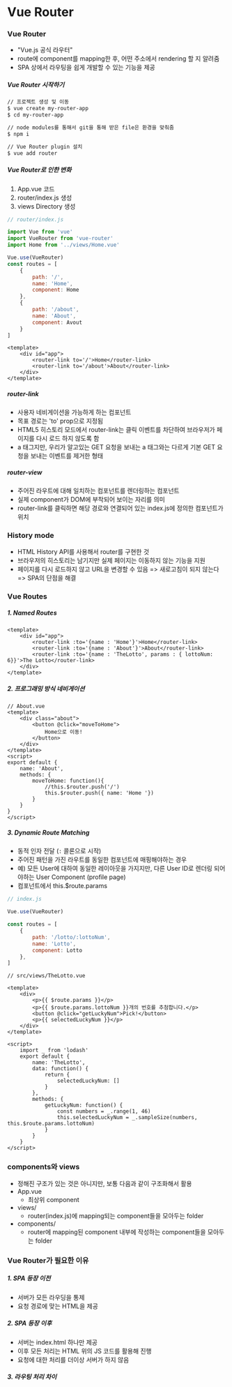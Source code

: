 # Vue Router

### Vue Router

* "Vue.js 공식 라우터"
* route에 component를 mapping한 후, 어떤 주소에서 rendering 할 지 알려줌
* SPA 상에서 라우팅을 쉽게 개발할 수 있는 기능을 제공

##### Vue Router 시작하기

```bash
// 프로젝트 생성 및 이동
$ vue create my-router-app
$ cd my-router-app

// node modules를 통해서 git을 통해 받은 file은 환경을 맞춰줌
$ npm i

// Vue Router plugin 설치
$ vue add router
```

##### Vue Router로 인한 변화

1. App.vue 코드
2. router/index.js 생성
3. views Directory 생성

```javascript
// router/index.js

import Vue from 'vue'
import VueRouter from 'vue-router'
import Home from '../views/Home.vue'

Vue.use(VueRouter)
const routes = [
    {
        path: '/',
        name: 'Home',
        component: Home
    },
    {
        path: '/about',
        name: 'About',
        component: Avout
    }
]
```

```vue
<template>
	<div id="app">
        <router-link to='/'>Home</router-link>
        <router-link to='/about'>About</router-link>
    </div>
</template>
```

##### router-link

* 사용자 네비게이션을 가능하게 하는 컴포넌트
* 목표 경로는 'to' prop으로 지정됨
* HTML5 히스토리 모드에서 router-link는 클릭 이벤트를 차단하여 브라우저가 페이지를 다시 로드 하지 않도록 함
* a 태그지만, 우리가 알고있는 GET 요청을 보내는 a 태그와는 다르게 기본 GET 요청을 보내는 이벤트를 제거한 형태

##### router-view

* 주어진 라우트에 대해 일치하는 컴포넌트를 렌더링하는 컴포넌트
* 실제 component가 DOM에 부착되어 보이는 자리를 의미
* router-link를 클릭하면 해당 경로와 연결되어 있는 index.js에 정의한 컴포넌트가 위치

### History mode

* HTML History API를 사용해서 router를 구현한 것
* 브라우저의 히스토리는 남기지만 실제 페이지는 이동하지 않는 기능을 지원
* 페이지를 다시 로드하지 않고 URL을 변경할 수 있음 => 새로고침이 되지 않는다 => SPA의 단점을 해결



### Vue Routes

##### 1. Named Routes

```vue
<template>
	<div id="app">
        <router-link :to='{name : 'Home'}'>Home</router-link>
        <router-link :to='{name : 'About'}'>About</router-link>
        <router-link :to='{name : 'TheLotto', params : { lottoNum: 6}}'>The Lotto</router-link>
    </div>
</template>
```

##### 2. 프로그래밍 방식 네비게이션

```vue
// About.vue
<template>
	<div class="about">
        <button @click="moveToHome">
        	Home으로 이동!    
    	</button>
    </div>
</template>
<script>
export default {
    name: 'About',
    methods: {
        moveToHome: function(){
            //this.$router.push('/')
        	this.$router.push({ name: 'Home '})
        }
    }
}
</script>
```

##### 3. Dynamic Route Matching

* 동적 인자 전달 (`:` 콜론으로 시작)
* 주어진 패턴을 가진 라우트를 동일한 컴포넌트에 매핑해야하는 경우
* 예) 모든 User에 대하여 동일한 레이아웃을 가지지만, 다른 User ID로 렌더링 되어야하는 User Component (profile page)
* 컴포넌트에서 this.$route.params

```javascript
// index.js

Vue.use(VueRouter)

const routes = [
	{
		path: '/lotto/:lottoNum',
		name: 'Lotto',
		component: Lotto
	},
]
```

```vue
// src/views/TheLotto.vue

<template>
	<div>
        <p>{{ $route.params }}</p>
        <p>{{ $route.params.lottoNum }}개의 번호를 추첨합니다.</p>
        <button @click="getLuckyNum">Pick!</button>
        <p>{{ selectedLuckyNum }}</p>
    </div>
</template>

<script>
	import _ from 'lodash'
    export default {
        name: 'TheLotto',
        data: function() {
            return {
                selectedLuckyNum: []
            }
        },
        methods: {
            getLuckyNum: function() {
                const numbers = _.range(1, 46)
                this.selectedLuckyNum = _.sampleSize(numbers, this.$route.params.lottoNum)
            }
        }
    } 
</script>
```



### components와 views

* 정해진 구조가 있는 것은 아니지만, 보통 다음과 같이 구조화해서 활용
* App.vue
  * 최상위 component
* views/
  * router(index.js)에 mapping되는 component들을 모아두는 folder
* components/
  * router에 mapping된 component 내부에 작성하는 component들을 모아두는 folder



### Vue Router가 필요한 이유

##### 1. SPA 등장 이전

* 서버가 모든 라우딩을 통제
* 요청 경로에 맞는 HTML을 제공

##### 2. SPA 등장 이후

* 서버는 index.html 하나만 제공
* 이후 모든 처리는 HTML 위의 JS 코드를 활용해 진행
* 요청에 대한 처리를 더이상 서버가 하지 않음

##### 3. 라우팅 처리 차이

